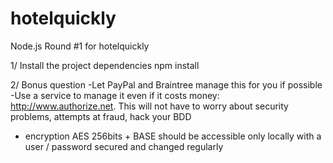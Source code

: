 # hotelquickly
Node.js Round #1 for hotelquickly

1/ Install the project dependencies
npm install

2/ Bonus question
 -Let PayPal and Braintree manage this for you if possible
 -Use a service to manage it even if it costs money: http://www.authorize.net. This will not have to worry about security problems, attempts at fraud, hack your BDD
- encryption AES 256bits + BASE should be accessible only locally with a user / password secured and changed regularly
